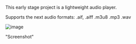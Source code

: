 This early stage project is a lightweight audio player.

Supports the next audio formats:
.aif, .aiff
.m3u8
.mp3
.wav

![image](https://user-images.githubusercontent.com/50509447/128730322-d124a3b4-adc6-407f-be8e-d20ddb856073.png)

"Screenshot"
